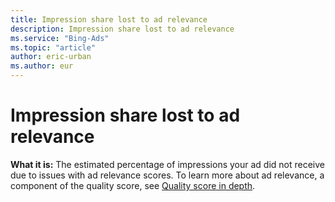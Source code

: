 ```yaml
---
title: Impression share lost to ad relevance
description: Impression share lost to ad relevance
ms.service: "Bing-Ads"
ms.topic: "article"
author: eric-urban
ms.author: eur
---
```


# Impression share lost to ad relevance

**What it is:**     The estimated percentage of impressions your ad did not receive due to issues with ad relevance scores. To learn more about ad relevance, a component of the quality score, see [Quality score in depth](../hlp_BA_CONC_AboutQualityScore.md).


